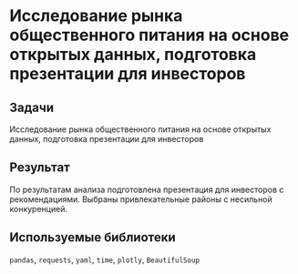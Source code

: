 
Исследование рынка общественного питания на основе открытых данных, подготовка презентации для инвесторов
=====================================

Задачи
-------
Исследование рынка общественного питания на основе открытых данных, подготовка презентации для инвесторов

Результат
-------
По результатам анализа подготовлена
презентация для инвесторов с рекомендациями. Выбраны привлекательные районы с несильной конкуренцией.

Используемые библиотеки
-------
`pandas`, `requests`, `yaml`, `time`, `plotly`, `BeautifulSoup`
